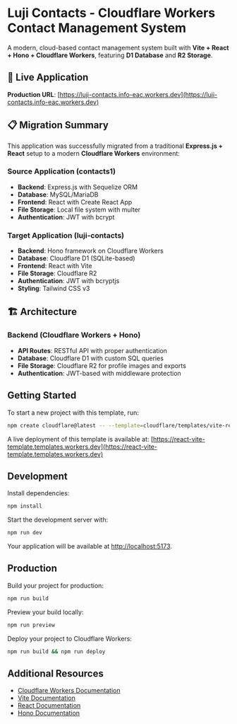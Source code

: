 # Luji Contacts - Cloudflare Workers Contact Management System

A modern, cloud-based contact management system built with **Vite + React + Hono + Cloudflare Workers**, featuring **D1 Database** and **R2 Storage**.

## 🚀 Live Application

**Production URL**: [https://luji-contacts.info-eac.workers.dev](https://luji-contacts.info-eac.workers.dev)

## 📋 Migration Summary

This application was successfully migrated from a traditional **Express.js + React** setup to a modern **Cloudflare Workers** environment:

### Source Application (contacts1)
- **Backend**: Express.js with Sequelize ORM
- **Database**: MySQL/MariaDB
- **Frontend**: React with Create React App
- **File Storage**: Local file system with multer
- **Authentication**: JWT with bcrypt

### Target Application (luji-contacts)
- **Backend**: Hono framework on Cloudflare Workers
- **Database**: Cloudflare D1 (SQLite-based)
- **Frontend**: React with Vite
- **File Storage**: Cloudflare R2
- **Authentication**: JWT with bcryptjs
- **Styling**: Tailwind CSS v3

## 🏗️ Architecture

### Backend (Cloudflare Workers + Hono)
- **API Routes**: RESTful API with proper authentication
- **Database**: Cloudflare D1 with custom SQL queries
- **File Storage**: Cloudflare R2 for profile images and exports
- **Authentication**: JWT-based with middleware protection

## Getting Started

To start a new project with this template, run:

```bash
npm create cloudflare@latest -- --template=cloudflare/templates/vite-react-template
```

A live deployment of this template is available at:
[https://react-vite-template.templates.workers.dev](https://react-vite-template.templates.workers.dev)

## Development

Install dependencies:

```bash
npm install
```

Start the development server with:

```bash
npm run dev
```

Your application will be available at [http://localhost:5173](http://localhost:5173).

## Production

Build your project for production:

```bash
npm run build
```

Preview your build locally:

```bash
npm run preview
```

Deploy your project to Cloudflare Workers:

```bash
npm run build && npm run deploy
```

## Additional Resources

- [Cloudflare Workers Documentation](https://developers.cloudflare.com/workers/)
- [Vite Documentation](https://vitejs.dev/guide/)
- [React Documentation](https://reactjs.org/)
- [Hono Documentation](https://hono.dev/)
